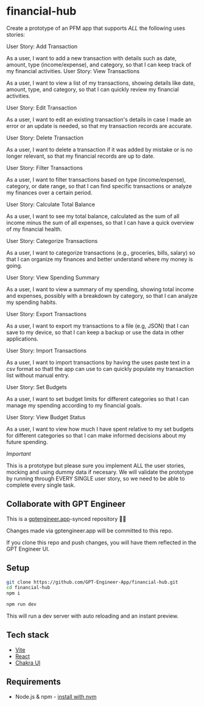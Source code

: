 # financial-hub

Create a prototype of an PFM app that supports *ALL*  the following uses stories:

User Story: Add Transaction

As a user, I want to add a new transaction with details such as date, amount, type (income/expense), and category, so that I can keep track of my financial activities.
User Story: View Transactions

As a user, I want to view a list of my transactions, showing details like date, amount, type, and category, so that I can quickly review my financial activities.

User Story: Edit Transaction

As a user, I want to edit an existing transaction's details in case I made an error or an update is needed, so that my transaction records are accurate.

User Story: Delete Transaction

As a user, I want to delete a transaction if it was added by mistake or is no longer relevant, so that my financial records are up to date.

User Story: Filter Transactions

As a user, I want to filter transactions based on type (income/expense), category, or date range, so that I can find specific transactions or analyze my finances over a certain period.

User Story: Calculate Total Balance

As a user, I want to see my total balance, calculated as the sum of all income minus the sum of all expenses, so that I can have a quick overview of my financial health.

User Story: Categorize Transactions

As a user, I want to categorize transactions (e.g., groceries, bills, salary) so that I can organize my finances and better understand where my money is going.

User Story: View Spending Summary

As a user, I want to view a summary of my spending, showing total income and expenses, possibly with a breakdown by category, so that I can analyze my spending habits.

User Story: Export Transactions

As a user, I want to export my transactions to a file (e.g, JSON) that I can save to my device, so that I can keep a backup or use the data in other applications.

User Story: Import Transactions

As a user, I want to import transactions by having the uses paste text in a csv format so thatI the app can use to can quickly populate my transaction list without manual entry.

User Story: Set Budgets

As a user, I want to set budget limits for different categories so that I can manage my spending according to my financial goals.

User Story: View Budget Status

As a user, I want to view how much I have spent relative to my set budgets for different categories so that I can make informed decisions about my future spending.

*Important*

This is a prototype but please sure you implement ALL the user stories, mocking and using dummy data if necesary. We will validate the prototype by running through EVERY SINGLE user story, so we need to be able to complete every single task.

## Collaborate with GPT Engineer

This is a [gptengineer.app](https://gptengineer.app)-synced repository 🌟🤖

Changes made via gptengineer.app will be committed to this repo.

If you clone this repo and push changes, you will have them reflected in the GPT Engineer UI.

## Setup

```sh
git clone https://github.com/GPT-Engineer-App/financial-hub.git
cd financial-hub
npm i
```

```sh
npm run dev
```

This will run a dev server with auto reloading and an instant preview.

## Tech stack

- [Vite](https://vitejs.dev/)
- [React](https://react.dev/)
- [Chakra UI](https://chakra-ui.com/)

## Requirements

- Node.js & npm - [install with nvm](https://github.com/nvm-sh/nvm#installing-and-updating)
